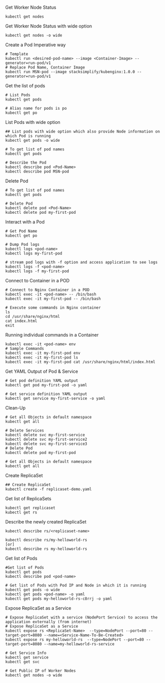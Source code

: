Get Worker Node Status
```t
kubectl get nodes

```
Get Worker Node Status with wide option
```t
kubectl get nodes -o wide
```
Create a Pod Imperative way
```t
# Template
kubectl run <desired-pod-name> --image <Container-Image> --generator=run-pod/v1
# Replace Pod Name, Container Image
kubectl run MSN-pod --image stacksimplify/kubenginx:1.0.0 --generator=run-pod/v1
```
Get the list of pods
```t
# List Pods
kubectl get pods

# Alias name for pods is po
kubectl get po
```
List Pods with wide option

```t
## List pods with wide option which also provide Node information on which Pod is running
kubectl get pods -o wide
```
```t
# To get list of pod names
kubectl get pods

# Describe the Pod
kubectl describe pod <Pod-Name>
kubectl describe pod MSN-pod 
```
Delete Pod
```t
# To get list of pod names
kubectl get pods

# Delete Pod
kubectl delete pod <Pod-Name>
kubectl delete pod my-first-pod
```
Interact with a Pod
```t
# Get Pod Name
kubectl get po

# Dump Pod logs
kubectl logs <pod-name>
kubectl logs my-first-pod

# stream pod logs with -f option and access application to see logs
kubectl logs -f <pod-name>
kubectl logs -f my-first-pod
```
Connect to Container in a POD
```t
# Connect to Nginx Container in a POD
kubectl exec -it <pod-name> -- /bin/bash
kubectl exec -it my-first-pod -- /bin/bash

# Execute some commands in Nginx container
ls
cd /usr/share/nginx/html
cat index.html
exit
```
Running individual commands in a Container
```t
kubectl exec -it <pod-name> env
# Sample Commands
kubectl exec -it my-first-pod env
kubectl exec -it my-first-pod ls
kubectl exec -it my-first-pod cat /usr/share/nginx/html/index.html
```
Get YAML Output of Pod & Service
```t
# Get pod definition YAML output
kubectl get pod my-first-pod -o yaml   

# Get service definition YAML output
kubectl get service my-first-service -o yaml
```
Clean-Up
```t
# Get all Objects in default namespace
kubectl get all

# Delete Services
kubectl delete svc my-first-service
kubectl delete svc my-first-service2
kubectl delete svc my-first-service3
# Delete Pod
kubectl delete pod my-first-pod

# Get all Objects in default namespace
kubectl get all
```
Create ReplicaSet
```t
## Create ReplicaSet
kubectl create -f replicaset-demo.yaml
```
Get list of ReplicaSets
```t
kubectl get replicaset
kubectl get rs
```
Describe the newly created ReplicaSet
```t
kubectl describe rs/<replicaset-name>

kubectl describe rs/my-helloworld-rs
[or]
kubectl describe rs my-helloworld-rs
```
Get list of Pods
```t
#Get list of Pods
kubectl get pods
kubectl describe pod <pod-name>

# Get list of Pods with Pod IP and Node in which it is running
kubectl get pods -o wide
kubectl get pods <pod-name> -o yaml
kubectl get pods my-helloworld-rs-c8rrj -o yaml 
```
Expose ReplicaSet as a Service
```t
# Expose ReplicaSet with a service (NodePort Service) to access the application externally (from internet)
# Expose ReplicaSet as a Service
kubectl expose rs <ReplicaSet-Name>  --type=NodePort --port=80 --target-port=8080 --name=<Service-Name-To-Be-Created>
kubectl expose rs my-helloworld-rs  --type=NodePort --port=80 --target-port=8080 --name=my-helloworld-rs-service

# Get Service Info
kubectl get service
kubectl get svc

# Get Public IP of Worker Nodes
kubectl get nodes -o wide
```

```t

```
```t

```
```t

```
```t

```
```t

```